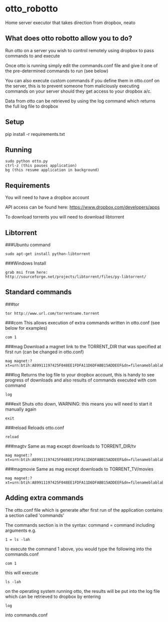 # otto_robotto
Home server executor that takes direction from dropbox, neato

## What does otto robotto allow you to do?
Run otto on a server you wish to control remotely using dropbox to pass commands to and execute

Once otto is running simply edit the commands.conf file and give it one of the pre-determined commands to run (see below)

You can also execute custom commands if you define them in otto.conf on the server, this is to prevent someone from maliciously executing commands on your server should they get access to your dropbox a/c.

Data from otto can be retrieved by using the log command which returns the full log file to dropbox

## Setup
pip install -r requirements.txt

## Running
```
sudo python otto.py
ctrl-z (this pauses application)
bg (this resume application in background)
```

## Requirements
You will need to have a dropbox account

API access can be found here: https://www.dropbox.com/developers/apps

To download torrents you will need to download libtorrent

## Libtorrent
###Ubuntu command
```
sudo apt-get install python-libtorrent
```

###Windows Install
```
grab msi from here: http://sourceforge.net/projects/libtorrent/files/py-libtorrent/
```
## Standard commands
###tor   
```
tor http://www.url.com/torrentname.torrent
```
###com
This allows execution of extra commands written in otto.conf (see below for examples)
```
com 1
```
###mag
Download a magnet link to the TORRENT_DIR that was specified at first run (can be changed in otto.conf)
```
mag magnet:?xt=urn:btih:A89911197425F048EE1FDFA11D6DFABB15ADDEEF&dn=filenameblablabla&tr=udp://tracker.trackersite.tk:6969/announce
```
###log
Returns the log file to your dropbox account, this is handy to see progress of downloads and also results of commands executed with com command
```
log
```
###exit
Shuts otto down, WARNING: this means you will need to start it manually again
```
exit
```
###reload
Reloads otto.conf
```
reload
```
###magtv
Same as mag except downloads to TORRENT_DIR/tv
```
mag magnet:?xt=urn:btih:A89911197425F048EE1FDFA11D6DFABB15ADDEEF&dn=filenameblablabla&tr=udp://tracker.trackersite.tk:6969/announce
```
###magmovie
Same as mag except downloads to TORRENT_TV/movies
```
mag magnet:?xt=urn:btih:A89911197425F048EE1FDFA11D6DFABB15ADDEEF&dn=filenameblablabla&tr=udp://tracker.trackersite.tk:6969/announce
```


## Adding extra commands
The otto.conf file which is generate after first run of the application contains a section called 'commands'

The commands section is in the syntax: command = command including arguments e.g.
```
1 = ls -lah
```
to execute the command 1 above, you would type the following into the commands.conf
```
com 1
```
this will execute 
```
ls -lah
``` 
on the operating system running otto, the results will be put into the log file which can be retrieved to dropbox by entering
```
log
``` 
into commands.conf